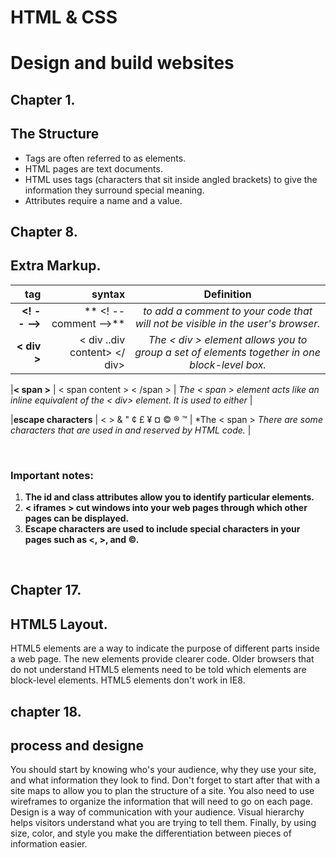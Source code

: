 # HTML & CSS <br>
# Design and build websites <br>

## Chapter 1.<br>
## The Structure<br>

* Tags are often referred to as elements.
* HTML pages are text documents.
* HTML uses tags (characters that sit inside angled
brackets) to give the information they surround special
meaning.
* Attributes require a name and a value.

## Chapter 8.
## Extra Markup.
| **tag** | **syntax** | **Definition** |
|--------:|-----------:|:--------------:|
|**<! -- -->** | ** <! -- comment -->** | *to add a comment to your code that will not be visible in the user's browser.* |
|**< div >** | < div ..div content> </ div> | *The < div > element allows you to group a set of elements together in one block-level box.* |

|**< span >** | < span  content > < /span > | *The < span > element acts like an inline equivalent of the < div> element. It is used to either* |

|**escape characters** | < > & " ¢ £ ¥ ¤ © ® ™ | *The < span > *There are some characters that are used in and reserved by HTML code.* |


 
<br>

### Important notes:
1. **The id and class attributes allow you to identify particular elements.**
2. **< iframes > cut windows into your web pages through which other pages can be displayed.**
3. **Escape characters are used to include special characters in your pages such as <, >, and ©.**

<br>

## Chapter 17.
## HTML5 Layout.
HTML5 elements are a way to indicate the purpose of different parts inside a web page. The new elements provide clearer code. Older browsers that do not understand HTML5 elements need to be told which elements are block-level elements. HTML5 elements don't work in IE8.

## chapter 18.
## process and designe
You should start by knowing who's your audience, why they use your site, and what information they look to find. Don't forget to start after that with a site maps to allow you to plan the structure of a site. You also need to use wireframes to organize the information that will need to go on each page. Design is a way of communication with your audience. Visual hierarchy helps visitors understand what you are trying to tell them. Finally, by using size, color, and style you make the differentiation between pieces of information easier.